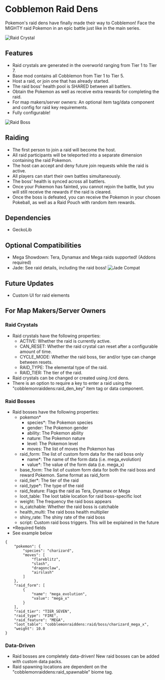 # Cobblemon Raid Dens
Pokemon's raid dens have finally made their way to Cobblemon! Face the MIGHTY raid Pokemon in an epic battle just like in the main series.

![Raid Crystal](https://i.imgur.com/cM3615S.png)

## Features
- Raid crystals are generated in the overworld ranging from Tier 1 to Tier 7.
- Base mod contains all Cobblemon from Tier 1 to Tier 5.
- Host a raid, or join one that has already started.
- The raid boss' health pool is SHARED between all battlers.
- Obtain the Pokemon as well as receive extra rewards for completing the raid.
- For map makers/server owners: An optional item tag/data component and config for raid key requirements.
- Fully configurable!

![Raid Boss](https://i.imgur.com/u5zD078.png)

## Raiding
- The first person to join a raid will become the host.
- All raid participants will be teleported into a separate dimension containing the raid Pokemon.
- The host can accept and deny future join requests while the raid is active.
- All players can start their own battles simultaneously.
- The boss' health is synced across all battlers.
- Once your Pokemon has fainted, you cannot rejoin the battle, but you will still receive the rewards if the raid is cleared.
- Once the boss is defeated, you can receive the Pokemon in your chosen Pokeball, as well as a Raid Pouch with random item rewards.

## Dependencies
- GeckoLib

## Optional Compatibilities
- Mega Showdown: Tera, Dynamax and Mega raids supported! (Addons required)
- Jade: See raid details, including the raid boss!
![Jade Compat](https://i.imgur.com/Zw6mWA2.png)

## Future Updates
- Custom UI for raid elements

## For Map Makers/Server Owners
### Raid Crystals
- Raid crystals have the following properties:
  - ACTIVE: Whether the raid is currently active.
  - CAN_RESET: Whether the raid crystal can reset after a configurable amount of time.
  - CYCLE_MODE: Whether the raid boss, tier and/or type can change between resets.
  - RAID_TYPE: The elemental type of the raid.
  - RAID_TIER: The tier of the raid.
- Raid crystals can be changed or created using /crd dens.
- There is an option to require a key to enter a raid using the "cobblemonraiddens:raid_den_key" item tag or data component.

### Raid Bosses
- Raid bosses have the following properties:
  - pokemon*
    - species*: The Pokemon species
    - gender: The Pokemon gender
    - ability: The Pokemon ability
    - nature: The Pokemon nature
    - level: The Pokemon level
    - moves: The list of moves the Pokemon has
  - raid_form: The list of custom form data for the raid boss only
    - name*: The name of the form data (i.e. mega_evolution)
    - value*: The value of the form data (i.e. mega_x)
  - base_form: The list of custom form data for both the raid boss and reward Pokemon. Same format as raid_form
  - raid_tier*: The tier of the raid
  - raid_type*: The type of the raid
  - raid_feature: Flags the raid as Tera, Dynamax or Mega
  - loot_table: The loot table location for raid boss-specific loot
  - weight: The frequency the raid boss appears
  - is_catchable: Whether the raid boss is catchable
  - health_multi: The raid boss health multiplier
  - shiny_rate: The shiny rate of the raid boss
  - script: Custom raid boss triggers. This will be explained in the future
- *Required fields
- See example below

```
{
    "pokemon": {
        "species": "charizard",
        "moves": [
            "flareblitz",
            "slash",
            "dragonclaw",
            "airslash"
        ]
    },
    "raid_form": [
        {
            "name": "mega_evolution",
            "value": "mega_x"
        }
    ],
    "raid_tier": "TIER_SEVEN",
    "raid_type": "FIRE",
    "raid_feature": "MEGA",
    "loot_table": "cobblemonraiddens:raid/boss/charizard_mega_x",
    "weight": 10.0
}
```

### Data-Driven
- Raid bosses are completely data-driven! New raid bosses can be added with custom data packs.
- Raid spawning locations are dependent on the "cobblemonraiddens:raid_spawnable" biome tag.